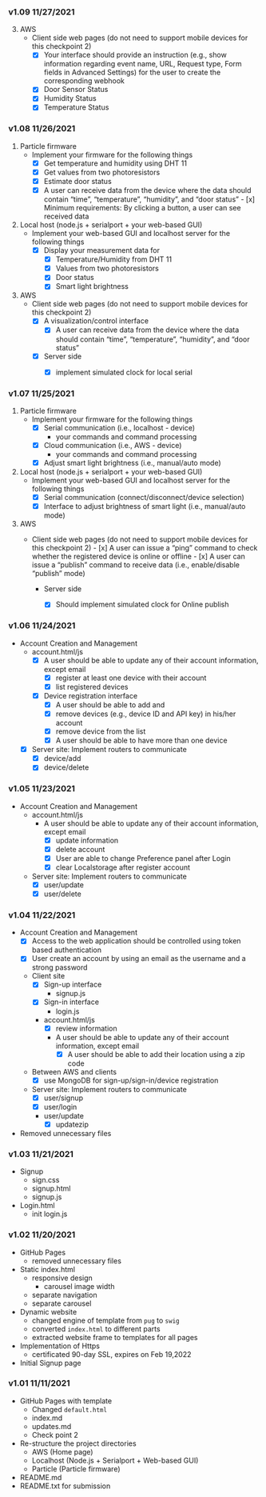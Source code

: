 ### v1.09 11/27/2021

3. AWS
	- Client side web pages (do not need to support mobile devices for this checkpoint 2)
		- [x] Your interface should provide an instruction (e.g., show information regarding event name, URL, Request type, Form fields in Advanced Settings) for the user to create the corresponding webhook 
		- [x] Door Sensor Status
		- [x] Humidity Status
		- [x] Temperature Status

### v1.08 11/26/2021

1. Particle firmware
	- Implement your firmware for the following things 
		- [x] Get temperature and humidity using DHT 11 
		- [x] Get values from two photoresistors
		- [x] Estimate door status
		- [x]  A user can receive data from the device where the data should contain “time”, “temperature”, “humidity”, and “door status”
				- [x]  Minimum requirements: By clicking a button, a user can see received data 
2. Local host (node.js + serialport + your web-based GUI)
	- Implement your web-based GUI and localhost server for the following things 
		- [x] Display your measurement data for
			- [x] Temperature/Humidity from DHT 11
			- [x] Values from two photoresistors
			- [x] Door status
			- [x] Smart light brightness
3. AWS
	- Client side web pages (do not need to support mobile devices for this checkpoint 2)
		- [x] A visualization/control interface
			- [x]  A user can receive data from the device where the data should contain “time”, “temperature”, “humidity”, and “door status”
		- [x] Server side 
			- [x] implement simulated clock for local serial


### v1.07 11/25/2021

1. Particle firmware
	- Implement your firmware for the following things 
		- [x] Serial communication (i.e., localhost - device)
			- your commands and command processing
		- [x] Cloud communication (i.e., AWS - device)
			- your commands and command processing 
		- [x] Adjust smart light brightness (i.e., manual/auto mode)
2. Local host (node.js + serialport + your web-based GUI)
	- Implement your web-based GUI and localhost server for the following things 
		- [x] Serial communication (connect/disconnect/device selection)
		- [x] Interface to adjust brightness of smart light (i.e., manual/auto mode)
3. AWS
	- Client side web pages (do not need to support mobile devices for this checkpoint 2)
			- [x]  A user can issue a “ping” command to check whether the registered device is online or offline
			- [x]  A user can issue a “publish” command to receive data (i.e., enable/disable “publish” mode)
			
		-  Server side 
			- [x] Should implement simulated clock for Online publish



### v1.06 11/24/2021

- Account Creation and Management
	- account.html/js
		- [x] A user should be able to update any of their account information, except email
			- [x] register at least one device with their account
			- [x] list registered devices
		- [x] Device registration interface
			- [x] A user should be able to add and 
			- [x] remove devices (e.g., device ID and API key) in his/her account
			- [x] remove device from the list
			- [x] A user should be able to have more than one device
	- [x] Server site: Implement routers to communicate 
		- [x] device/add
		- [x] device/delete

### v1.05 11/23/2021

- Account Creation and Management
	- account.html/js
		- A user should be able to update any of their account information, except email
			- [x] update information
			- [x] delete account
			- [x] User are able to change Preference panel after Login
			- [x] clear Localstorage after register account
	- Server site: Implement routers to communicate 
		- [x] user/update
		- [x] user/delete

### v1.04 11/22/2021

- Account Creation and Management
	- [x] Access to the web application should be controlled using token based authentication
	- [x] User create an account by using an email as the username and a strong password
	- Client site
		- [x] Sign-up interface 
			- signup.js
		- [x] Sign-in interface
			- login.js
		- account.html/js
			- [x] review information
			- A user should be able to update any of their account information, except email
				- [x] A user should be able to add their location using a zip code
	- Between AWS and clients 
		- [x] use MongoDB for sign-up/sign-in/device registration 
	- Server site: Implement routers to communicate 
		- [x] user/signup
		- [x] user/login
		- user/update
			- [x] updatezip
- Removed unnecessary files

### v1.03 11/21/2021

- Signup
	- sign.css
	- signup.html
	- signup.js
- Login.html
	- init login.js

### v1.02 11/20/2021

- GitHub Pages
	- removed unnecessary files
- Static index.html
	- responsive design
		- carousel image width
	- separate navigation
	- separate carousel
- Dynamic website
	- changed engine of template from `pug` to `swig` 
	- converted `index.html` to different parts
	- extracted website frame to templates for all pages
- Implementation of Https
	- certificated 90-day SSL, expires on Feb 19,2022
- Initial Signup page 

### v1.01 11/11/2021

- GitHub Pages with template
	- Changed `default.html`
	- index.md
	- updates.md
	- Check point 2
- Re-structure the project directories
	- AWS (Home page)
	- Localhost (Node.js + Serialport + Web-based GUI)
	- Particle (Particle firmware)
- README.md
- README.txt for submission


